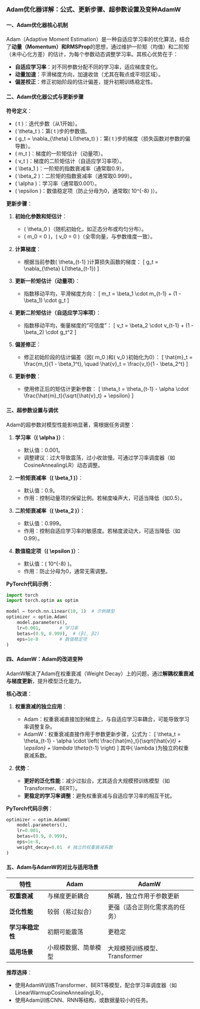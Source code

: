 ### Adam优化器详解：公式、更新步骤、超参数设置及变种AdamW

#### **一、Adam优化器核心机制**
Adam（Adaptive Moment Estimation）是一种自适应学习率的优化算法，结合了**动量（Momentum）**和**RMSProp**的思想，通过维护一阶矩（均值）和二阶矩（未中心化方差）的估计，为每个参数动态调整学习率。其核心优势在于：
- **自适应学习率**：对不同参数分配不同的学习率，适应梯度变化。
- **动量加速**：平滑梯度方向，加速收敛（尤其在鞍点或平坦区域）。
- **偏差校正**：修正初始阶段的估计偏差，提升初期训练稳定性。

#### **二、Adam优化器公式与更新步骤**
**符号定义**：
- \( t \)：迭代步数（从1开始）。
- \( \theta_t \)：第\( t \)步的参数值。
- \( g_t = \nabla_{\theta} L(\theta_t) \)：第\( t \)步的梯度（损失函数对参数的偏导数）。
- \( m_t \)：梯度的一阶矩估计（动量项）。
- \( v_t \)：梯度的二阶矩估计（自适应学习率项）。
- \( \beta_1 \)：一阶矩的指数衰减率（通常取0.9）。
- \( \beta_2 \)：二阶矩的指数衰减率（通常取0.999）。
- \( \alpha \)：学习率（通常取0.001）。
- \( \epsilon \)：数值稳定项（防止分母为0，通常取\( 10^{-8} \)）。

**更新步骤**：
1. **初始化参数和矩估计**：
   - \( \theta_0 \)（随机初始化，如正态分布或均匀分布）。
   - \( m_0 = 0 \)，\( v_0 = 0 \)（全零向量，与参数维度一致）。

2. **计算梯度**：
   - 根据当前参数\( \theta_{t-1} \)计算损失函数的梯度：
     \[
     g_t = \nabla_{\theta} L(\theta_{t-1})
     \]

3. **更新一阶矩估计（动量项）**：
   - 指数移动平均，平滑梯度方向：
     \[
     m_t = \beta_1 \cdot m_{t-1} + (1 - \beta_1) \cdot g_t
     \]

4. **更新二阶矩估计（自适应学习率项）**：
   - 指数移动平均，衡量梯度的“可信度”：
     \[
     v_t = \beta_2 \cdot v_{t-1} + (1 - \beta_2) \cdot g_t^2
     \]

5. **偏差修正**：
   - 修正初始阶段的估计偏差（因\( m_0 \)和\( v_0 \)初始化为0）：
     \[
     \hat{m}_t = \frac{m_t}{1 - \beta_1^t}, \quad \hat{v}_t = \frac{v_t}{1 - \beta_2^t}
     \]

6. **更新参数**：
   - 使用修正后的矩估计更新参数：
     \[
     \theta_t = \theta_{t-1} - \alpha \cdot \frac{\hat{m}_t}{\sqrt{\hat{v}_t} + \epsilon}
     \]

#### **三、超参数设置与调优**
Adam的超参数对模型性能影响显著，需根据任务调整：
1. **学习率（\( \alpha \)）**：
   - 默认值：0.001。
   - 调整建议：过大导致震荡，过小收敛慢。可通过学习率调度器（如CosineAnnealingLR）动态调整。

2. **一阶矩衰减率（\( \beta_1 \)）**：
   - 默认值：0.9。
   - 作用：控制动量项的保留比例。若梯度噪声大，可适当降低（如0.5）。

3. **二阶矩衰减率（\( \beta_2 \)）**：
   - 默认值：0.999。
   - 作用：控制自适应学习率的敏感度。若梯度波动大，可适当降低（如0.99）。

4. **数值稳定项（\( \epsilon \)）**：
   - 默认值：\( 10^{-8} \)。
   - 作用：防止分母为0，通常无需调整。

**PyTorch代码示例**：
```python
import torch
import torch.optim as optim

model = torch.nn.Linear(10, 1)  # 示例模型
optimizer = optim.Adam(
    model.parameters(),
    lr=0.001,       # 学习率
    betas=(0.9, 0.999),  # (β1, β2)
    eps=1e-8        # 数值稳定项
)
```

#### **四、AdamW：Adam的改进变种**
AdamW解决了Adam在权重衰减（Weight Decay）上的问题，通过**解耦权重衰减与梯度更新**，提升模型泛化能力。

**核心改进**：
1. **权重衰减的独立应用**：
   - Adam：权重衰减直接加到梯度上，与自适应学习率耦合，可能导致学习率调整复杂。
   - AdamW：权重衰减直接作用于参数更新步骤，公式为：
     \[
     \theta_t = \theta_{t-1} - \alpha \cdot \left( \frac{\hat{m}_t}{\sqrt{\hat{v}_t} + \epsilon} + \lambda \theta_{t-1} \right)
     \]
     其中\( \lambda \)为独立的权重衰减系数。

2. **优势**：
   - **更好的泛化性能**：减少过拟合，尤其适合大规模预训练模型（如Transformer、BERT）。
   - **更稳定的学习率调整**：避免权重衰减与自适应学习率的相互干扰。

**PyTorch代码示例**：
```python
optimizer = optim.AdamW(
    model.parameters(),
    lr=0.001,
    betas=(0.9, 0.999),
    eps=1e-8,
    weight_decay=0.01  # 独立的权重衰减系数
)
```

#### **五、Adam与AdamW的对比与适用场景**
| **特性**         | **Adam**                     | **AdamW**                     |
|------------------|-----------------------------|-------------------------------|
| **权重衰减**     | 与梯度更新耦合              | 解耦，独立作用于参数更新      |
| **泛化性能**     | 较弱（易过拟合）            | 更强（适合正则化需求高的任务）|
| **学习率稳定性** | 初期可能震荡                | 更稳定                        |
| **适用场景**     | 小规模数据、简单模型        | 大规模预训练模型、Transformer|

**推荐选择**：
- 使用AdamW训练Transformer、BERT等模型，配合学习率调度器（如LinearWarmupCosineAnnealingLR）。
- 使用Adam训练CNN、RNN等结构，或数据量较小的任务。
